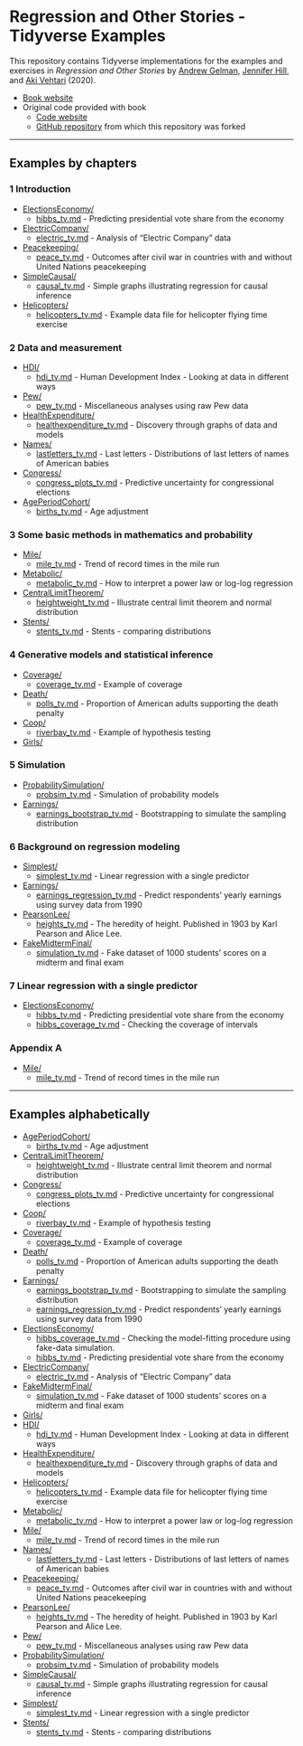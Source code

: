 Regression and Other Stories - Tidyverse Examples
================

This repository contains Tidyverse implementations for the examples and
exercises in *Regression and Other Stories* by [Andrew
Gelman](http://www.stat.columbia.edu/~gelman/), [Jennifer
Hill](https://steinhardt.nyu.edu/people/jennifer-hill), and [Aki
Vehtari](https://users.aalto.fi/~ave/) (2020).

-   [Book website](http://www.stat.columbia.edu/~gelman/regression/)
-   Original code provided with book
    -   [Code
        website](https://avehtari.github.io/ROS-Examples/examples.html)
    -   [GitHub repository](https://github.com/avehtari/ROS-Examples)
        from which this repository was forked

------------------------------------------------------------------------

## Examples by chapters

### 1 Introduction

-   [ElectionsEconomy/](ElectionsEconomy/)
    -   [hibbs\_tv.md](ElectionsEconomy/hibbs_tv.md) - Predicting
        presidential vote share from the economy
-   [ElectricCompany/](ElectricCompany/)
    -   [electric\_tv.md](ElectricCompany/electric_tv.md) - Analysis of
        “Electric Company” data
-   [Peacekeeping/](Peacekeeping/)
    -   [peace\_tv.md](Peacekeeping/peace_tv.md) - Outcomes after civil
        war in countries with and without United Nations peacekeeping
-   [SimpleCausal/](SimpleCausal/)
    -   [causal\_tv.md](SimpleCausal/causal_tv.md) - Simple graphs
        illustrating regression for causal inference
-   [Helicopters/](Helicopters/)
    -   [helicopters\_tv.md](Helicopters/helicopters_tv.md) - Example
        data file for helicopter flying time exercise

### 2 Data and measurement

-   [HDI/](HDI/)
    -   [hdi\_tv.md](HDI/hdi_tv.md) - Human Development Index - Looking
        at data in different ways
-   [Pew/](Pew/)
    -   [pew\_tv.md](Pew/pew_tv.md) - Miscellaneous analyses using raw
        Pew data
-   [HealthExpenditure/](HealthExpenditure/)
    -   [healthexpenditure\_tv.md](HealthExpenditure/healthexpenditure_tv.md) -
        Discovery through graphs of data and models
-   [Names/](Names/)
    -   [lastletters\_tv.md](Names/lastletters_tv.md) - Last letters -
        Distributions of last letters of names of American babies
-   [Congress/](Congress/)
    -   [congress\_plots\_tv.md](Congress/congress_plots_tv.md) -
        Predictive uncertainty for congressional elections
-   [AgePeriodCohort/](AgePeriodCohort/)
    -   [births\_tv.md](AgePeriodCohort/births_tv.md) - Age adjustment

### 3 Some basic methods in mathematics and probability

-   [Mile/](Mile/)
    -   [mile\_tv.md](Mile/mile_tv.md) - Trend of record times in the
        mile run
-   [Metabolic/](Metabolic/)
    -   [metabolic\_tv.md](Metabolic/metabolic_tv.md) - How to interpret
        a power law or log-log regression
-   [CentralLimitTheorem/](CentralLimitTheorem/)
    -   [heightweight\_tv.md](CentralLimitTheorem/heightweight_tv.md) -
        Illustrate central limit theorem and normal distribution
-   [Stents/](Stents/)
    -   [stents\_tv.md](Stents/stents_tv.md) - Stents - comparing
        distributions

### 4 Generative models and statistical inference

-   [Coverage/](Coverage/)
    -   [coverage\_tv.md](Coverage/coverage_tv.md) - Example of coverage
-   [Death/](Death/)
    -   [polls\_tv.md](Death/polls_tv.md) - Proportion of American
        adults supporting the death penalty
-   [Coop/](Coop/)
    -   [riverbay\_tv.md](Coop/riverbay_tv.md) - Example of hypothesis
        testing
-   [Girls/](Girls/)

### 5 Simulation

-   [ProbabilitySimulation/](ProbabilitySimulation/)
    -   [probsim\_tv.md](ProbabilitySimulation/probsim_tv.md) -
        Simulation of probability models
-   [Earnings/](Earnings/)
    -   [earnings\_bootstrap\_tv.md](Earnings/earnings_bootstrap_tv.md) -
        Bootstrapping to simulate the sampling distribution

### 6 Background on regression modeling

-   [Simplest/](Simplest/)
    -   [simplest\_tv.md](Simplest/simplest_tv.md) - Linear regression
        with a single predictor
-   [Earnings/](Earnings/)
    -   [earnings\_regression\_tv.md](Earnings/earnings_regression_tv.md) -
        Predict respondents’ yearly earnings using survey data from 1990
-   [PearsonLee/](PearsonLee/)
    -   [heights\_tv.md](PearsonLee/heights_tv.md) - The heredity of
        height. Published in 1903 by Karl Pearson and Alice Lee.
-   [FakeMidtermFinal/](FakeMidtermFinal/)
    -   [simulation\_tv.md](FakeMidtermFinal/simulation_tv.md) - Fake
        dataset of 1000 students’ scores on a midterm and final exam

### 7 Linear regression with a single predictor

-   [ElectionsEconomy/](ElectionsEconomy/)
    -   [hibbs\_tv.md](ElectionsEconomy/hibbs_tv.md) - Predicting
        presidential vote share from the economy
    -   [hibbs\_coverage\_tv.md](ElectionsEconomy/hibbs_coverage_tv.md) -
        Checking the coverage of intervals
        <!--    - [Simplest/](Simplest/) -->
        <!--     - [simplest_tv.md](Simplest/simplest_tv.md) - Linear regression with a single predictor -->

<!-- ### 8 Fitting regression models -->
<!-- - [ElectionsEconomy/](ElectionsEconomy/) -->
<!--     - [hills_tv.md](ElectionsEconomy/hills_tv.md) - Present uncertainty in parameter estimates -->
<!--     - [hibbs_tv.md](ElectionsEconomy/hibbs_tv.md) - Predicting presidential vote share from the economy -->
<!-- - [Influence/](Influence/) -->
<!--     - [influence_tv.md](Influence/influence_tv.md) - Influence of individual points in a fitted regression -->
<!-- ### 9 Prediction and Bayesian inference  -->
<!-- - [ElectionsEconomy/](ElectionsEconomy/) -->
<!--     - [hibbs_tv.md](ElectionsEconomy/hibbs_tv.md) - Predicting presidential vote share from the economy -->
<!--     - [bayes_tv.md](ElectionsEconomy/bayes_tv.md) - Demonstration of Bayesian information aggregation -->
<!-- - [SexRatio/](SexRatio/) -->
<!--     - [sexratio_tv.md](SexRatio/sexratio_tv.md) - Example where an informative prior makes a difference -->
<!-- - [Earnings/](Earnings/) -->
<!--     - [height_and_weight_tv.md](Earnings/height_and_weight_tv.md) - Predict weight -->
<!--     - [earnings_regression_tv.md](Earnings/earnings_regression_tv.md) - Predict respondents' yearly earnings using survey data from 1990. -->
<!-- ### 10  Linear regression with multiple predictors -->
<!-- - [KidIQ/](KidIQ/) -->
<!--     - [kidiq_tv.md](KidIQ/kidiq_tv.md) - Linear regression with multiple predictors -->
<!-- - [Earnings/](Earnings/) -->
<!--     - [height_and_weight_tv.md](Earnings/height_and_weight_tv.md) - Predict weight -->
<!-- - [Congress/](Congress/) -->
<!--     - [congress_tv.md](Congress/congress_tv.md) - Predictive uncertainty for congressional elections -->
<!-- - [NES/](NES/) -->
<!--     - [nes_linear_tv.md](NES/nes_linear_tv.md) - Fitting the same regression to many datasets -->
<!-- - [Beauty/](Beauty/) -->
<!--     - [beauty_tv.md](Beauty/beauty_tv.md) - Student evaluations of instructors’ beauty and teaching quality -->
<!-- ### 11  Assumptions, diagnostics, and model evaluation -->
<!-- - [KidIQ/](KidIQ/) -->
<!--     - [kidiq_tv.md](KidIQ/kidiq_tv.md) - Linear regression with multiple predictors -->
<!--     - [kidiq_loo_tv.md](KidIQ/kidiq_loo_tv.md) - Linear regression and leave-one-out cross-validation -->
<!--     - [kidiq_R2_tv.md](KidIQ/kidiq_R2_tv.md) - Linear regression and Bayes-R2 and LOO-R2 -->
<!--     - [kidiq_kcv_tv.md](KidIQ/kidiq_kcv_tv.md) - Linear regression and K-fold cross-validation -->
<!-- - [Residuals/](Residuals/) -->
<!--     - [residuals_tv.md](Residuals/residuals_tv.md) - Plotting the data and fitted model -->
<!-- - [Introclass/](Introclass/) -->
<!--     - [residual_plots_tv.md](Introclass/residual_plots_tv.md) - Plot residuals vs.\ predicted values, or residuals vs.\ observed values? -->
<!-- - [Newcomb/](Newcomb/) -->
<!--     - [newcomb_tv.md](Newcomb/newcomb_tv.md) - Posterior predictive checking of Normal model for Newcomb's speed of light data -->
<!-- - [Unemployment/](Unemployment/) -->
<!--     - [unemployment_tv.md](Unemployment/unemployment_tv.md) - Time series fit and posterior predictive model checking for unemployment series -->
<!-- - [Rsquared/](Rsquared/) -->
<!--     - [rsquared_tv.md](Rsquared/rsquared_tv.md) - Bayesian R^2 -->
<!-- - [CrossValidation/](CrossValidation/) -->
<!--     - [crossvalidation_tv.md](CrossValidation/crossvalidation_tv.md) - Demonstration of cross validation -->
<!-- - [FakeKCV/](FakeKCV/) -->
<!--     - [fake_kcv_tv.md](FakeKCV/fake_kcv_tv.md) - Demonstration of $K$-fold cross-validation using simulated data -->
<!-- - [Pyth/](Pyth/) -->
<!-- ### 12  Transformations -->
<!-- - [KidIQ/](KidIQ/) -->
<!--     - [kidiq_tv.md](KidIQ/kidiq_tv.md) - Linear regression with multiple predictors -->
<!-- - [Earnings/](Earnings/) -->
<!--     - [earnings_regression_tv.md](Earnings/earnings_regression_tv.md) - Predict respondents' yearly earnings using survey data from 1990. -->
<!-- - [Gay/](Gay/) -->
<!--     - [gay_simple_tv.md](Gay/gay_simple_tv.md) - Simple models (linear and discretized age) and political attitudes as a function of age -->
<!-- - [Mesquite/](Mesquite/) -->
<!--     - [mesquite_tv.md](Mesquite/mesquite_tv.md) - Predicting the yields of mesquite bushes -->
<!-- - [Student/](Student/) -->
<!--     - [student_tv.md](Student/student_tv.md) - Models for regression coefficients -->
<!-- - [Pollution/](Pollution/) -->
<!--     - [pollution_tv.md](Pollution/pollution_tv.md) - Pollution data. -->
<!-- ### 13  Logistic regression -->
<!-- - [NES/](NES/) -->
<!--     - [nes_logistic_tv.md](NES/nes_logistic_tv.md) - Logistic regression, identifiability, and separation -->
<!-- - [LogisticPriors/](LogisticPriors/) -->
<!--     - [logistic_priors_tv.md](LogisticPriors/logistic_priors_tv.md) - Effect of priors in logistic regression -->
<!-- - [Arsenic/](Arsenic/) -->
<!--     - [arsenic_logistic_building_tv.md](Arsenic/arsenic_logistic_building_tv.md) - Building a logistic regression model: wells in Bangladesh -->
<!-- ### 14  Working with logistic regression -->
<!-- - [LogitGraphs/](https://github.com/avehtari/ROS-Examples/LogitGraphs/) -->
<!--     - [logitgraphs_tv.md](LogitGraphs/logitgraphs_tv.md) - Different ways of displaying logistic regression -->
<!-- - [NES/](NES/) -->
<!--     - [nes_logistic_tv.md](NES/nes_logistic_tv.md) - Logistic regression, identifiability, and separation -->
<!-- - [Rodents/](Rodents/) -->
<!-- - [Arsenic/](Arsenic/) -->
<!--     - [arsenic_logistic_residuals_tv.md](Arsenic/arsenic_logistic_residuals_tv.md) - Residual plots for a logistic regression model: wells in Bangladesh -->
<!--     - [arsenic_logistic_apc_tv.md](Arsenic/arsenic_logistic_apc_tv.md) - Average predictice comparisons for a logistic regression model: wells in Bangladesh -->
<!-- ### 15  Other generalized linear models -->
<!-- - [PoissonExample/](PoissonExample/) -->
<!--     - [PoissonExample_tv.md](PoissonExample/poisson_regression_tv.md) - Demonstrate Poisson regression with simulated data. -->
<!-- - [Roaches/](Roaches/) -->
<!--     - [roaches_tv.md](Roaches/roaches_tv.md) - Analyse the effect of integrated pest management on reducing cockroach levels in urban apartments -->
<!-- - [Storable/](Storable/)  -->
<!--     - [storable_tv.md](Storable/storable_tv.md) - Ordered categorical data analysis with a study from experimental economics, on the topic of ``storable votes.'' -->
<!-- - [Earnings/](Earnings/) -->
<!--     - [earnings_compound_tv.md](Earnings/earnings_compound_tv.md) - Compound discrete-continous model -->
<!-- - [RiskyBehavior/](RiskyBehavior/) -->
<!--     - [risky_tv.md](RiskyBehavior/risky_tv.md) Risky behavior data. -->
<!-- - [NES/](NES/) -->
<!-- - [Lalonde/](Lalonde/) -->
<!-- - [Congress/](Congress/) -->
<!-- - [AcademyAwards/](AcademyAwards/) -->
<!-- ### 16  Design and sample size decisions -->
<!-- - [ElectricCompany/](ElectricCompany/) -->
<!--     - [electric_tv.md](ElectricCompany/electric_tv.md) - Analysis of "Electric Company" data -->
<!-- - [SampleSize/](SampleSize/) -->
<!--     - [simulation_tv.md](DataCollection/simulation_tv.md) - Sample size simulation -->
<!-- - [FakeMidtermFinal/](FakeMidtermFinal/) -->
<!--     - [simulation_based_design_tv.md](FakeMidtermFinal/simulation_based_design_tv.md) - Fake dataset of a randomized experiment on student grades -->
<!-- ### 17  Poststratification and missing-data imputation -->
<!-- - [Poststrat/](Poststrat/) -->
<!--     - [poststrat_tv.md](Poststrat/poststrat_tv.md) - Poststratification after estimation -->
<!--     - [poststrat2_tv.md](Poststrat/poststrat2_tv.md) - Poststratification after estimation -->
<!-- - [Imputation/](Imputation/) -->
<!--     - [imputation_tv.md](Imputation/imputation_tv.md) - Regression-based imputation for the Social Indicators Survey -->
<!--     - [imputation_gg_tv.md](Imputation/imputation_gg_tv.md) - Regression-based imputation for the Social Indicators Survey, dplyr/ggplot version -->
<!-- ### 18  Causal inference basics and randomized experiments -->
<!-- - [Sesame/](Sesame/) -->
<!--     - [sesame_tv.md](Sesame/sesame_tv.md) - Causal analysis of Sesame Street experiment -->
<!-- ### 19  Causal inference using regression on the treatment variable -->
<!-- - [ElectricCompany/](ElectricCompany/) -->
<!--     - [electric_tv.md](ElectricCompany/electric_tv.md) - Analysis of "Electric Company" data -->
<!-- - [Incentives/]((Incentives/)) -->
<!--     - [incentives_tv.md](Incentives/incentives_tv.md) - Simple analysis of incentives data -->
<!-- - [Cows/](Cows/) -->
<!-- ### 20  Observational studies with all confounders assumed to be measured -->
<!-- - [ElectricCompany/](ElectricCompany/) -->
<!--     - [electric_tv.md](ElectricCompany/electric_tv.md) - Analysis of "Electric Company" data -->
<!-- - [Childcare/](Childcare/) -->
<!--     - [childcare_tv.md](Childcare/childcare_tv.md) - Infant Health and Development Program (IHDP) example. -->
<!-- ### 21  More advanced topics in causal inference -->
<!-- - [Sesame/](Sesame/) -->
<!--     - [sesame_tv.md](Sesame/sesame_tv.md) - Causal analysis of Sesame Street experiment -->
<!-- - [Bypass/](Pypass/) -->
<!-- - [ChileSchools/](ChileSchools/) -->
<!--     - [chile_schools_tv.md](ChileSchools/chile_schools_tv.md) - ChileSchools example. -->
<!-- ### 22  Advanced regression and multilevel models -->
<!-- - [Golf/](Golf/) -->
<!--     - [golf_tv.md](Golf/golf_tv.md) - Gold putting accuracy: Fitting a nonlinear model using Stan -->
<!-- - [Gay/](Gay/) -->
<!--     - [gay_tv.md](Gay/gay_tv.md) - Nonlinear models (Loess, B-spline, GP-spline, and BART) and political attitudes as a function of age -->
<!-- - [ElectionsEconomy/](ElectionsEconomy/) -->
<!--     - [hibbs_tv.md](ElectionsEconomy/hibbs_tv.md) - Predicting presidential vote share from the economy -->
<!-- - [Scalability/](Scalability/) -->
<!--     - [scalability_tv.md](Scalability/scalability_tv.md) - Demonstrate computation speed with 100 000 observations. -->

### Appendix A

<!-- - [Coins/](Coins/) -->

-   [Mile/](Mile/)
    -   [mile\_tv.md](Mile/mile_tv.md) - Trend of record times in the
        mile run <!-- - [Parabola/](Parabola/) -->
        <!--     - [parabola_tv.md](Parabola/parabola_tv.md) - Demonstration of using Stan for optimization -->
        <!-- - [Restaurant/](Restaurant/) -->
        <!--     - [restaurant_tv.md](Restaurant/restaurant_tv.md) - Demonstration of using Stan for optimization -->
        <!-- - [DifferentSoftware/](DifferentSoftware/) -->
        <!--     - [linear_tv.md](DifferentSoftware/linear_tv.md) - Linear regression using different software options -->

------------------------------------------------------------------------

## Examples alphabetically

<!-- - [AcademyAwards/](AcademyAwards/) -->

-   [AgePeriodCohort/](AgePeriodCohort/)
    -   [births\_tv.md](AgePeriodCohort/births_tv.md) - Age adjustment
        <!-- - [Arsenic/](Arsenic/) -->
        <!--     - [arsenic_logistic_building_tv.md](Arsenic/arsenic_logistic_building_tv.md) - Building a logistic regression model: wells in Bangladesh -->
        <!--     - [arsenic_logistic_residuals_tv.md](Arsenic/arsenic_logistic_residuals_tv.md) - Residual plots for a logistic regression model: wells in Bangladesh -->
        <!--     - [arsenic_logistic_apc_tv.md](Arsenic/arsenic_logistic_apc_tv.md) - Average predictice comparisons for a logistic regression model: wells in Bangladesh -->
        <!--     - [arsenic_logistic_building_optimizing_tv.md](Arsenic/arsenic_logistic_building_optimizing_tv.md) - Building a logistic regression model: wells in Bangladesh. A version with normal approximation at the mode. -->
        <!-- - [Balance/](Balance/) -->
        <!--     - [treatcontrol_tv.md](Balance/treatcontrol_tv.md) -->
        <!-- - [Beauty/](Beauty/) -->
        <!--     - [beauty_tv.md](Beauty/beauty_tv.md) - Student evaluations of instructors’ beauty and teaching quality -->
        <!-- - [Bypass/](Bypass/) -->
        <!-- - [CausalDiagram/](CausalDiagram/) -->
        <!--     - [diagrams_tv.md](CausalDiagram/diagrams_tv.md) - Plot causal diagram -->
-   [CentralLimitTheorem/](CentralLimitTheorem/)
    -   [heightweight\_tv.md](CentralLimitTheorem/heightweight_tv.md) -
        Illustrate central limit theorem and normal distribution
        <!-- - [Childcare/](Childcare/) -->
        <!--     - [childcare_tv.md](Childcare/childcare_tv.md) - Infant Health and Development Program (IHDP) example. -->
        <!-- - [ChileSchools/](ChileSchools/) -->
        <!--     - [chile_schools_tv.md](ChileSchools/chile_schools_tv.md) - ChileSchools example. -->
        <!-- - [Coins/](Coins/) -->
-   [Congress/](Congress/)
    <!--     - [congress_tv.md](Congress/congress_tv.md) - Predictive uncertainty for congressional elections -->
    -   [congress\_plots\_tv.md](Congress/congress_plots_tv.md) -
        Predictive uncertainty for congressional elections
-   [Coop/](Coop/)
    -   [riverbay\_tv.md](Coop/riverbay_tv.md) - Example of hypothesis
        testing
-   [Coverage/](Coverage/)
    -   [coverage\_tv.md](Coverage/coverage_tv.md) - Example of coverage
        <!-- - [Cows/](Cows/) -->
        <!-- - [CrossValidation/](CrossValidation/) -->
        <!--     - [crossvalidation_tv.md](CrossValidation/crossvalidation_tv.md) - Demonstration of cross validation -->
        <!-- - [SampleSize/](SampleSize/) -->
        <!--     - [simulation_tv.md](DataCollection/simulation_tv.md) - Sample size simulation -->
-   [Death/](Death/)
    -   [polls\_tv.md](Death/polls_tv.md) - Proportion of American
        adults supporting the death penalty
        <!-- - [DifferentSoftware/](DifferentSoftware/) -->
        <!--     - [linear_tv.md](DifferentSoftware/linear_tv.md) - Linear regression using different software options -->
-   [Earnings/](Earnings/)
    -   [earnings\_bootstrap\_tv.md](Earnings/earnings_bootstrap_tv.md) -
        Bootstrapping to simulate the sampling distribution
    -   [earnings\_regression\_tv.md](Earnings/earnings_regression_tv.md) -
        Predict respondents’ yearly earnings using survey data from 1990
        <!--     - [earnings_compound_tv.md](Earnings/earnings_compound_tv.md) - Compound discrete-continous model -->
        <!--     - [height_and_weight_tv.md](Earnings/height_and_weight_tv.md) - Predict weight -->
-   [ElectionsEconomy/](ElectionsEconomy/)
    <!--     - [bayes_tv.md](ElectionsEconomy/bayes_tv.md) - Demonstration of Bayesian information aggregation -->
    -   [hibbs\_coverage\_tv.md](ElectionsEconomy/hibbs_coverage_tv.md) -
        Checking the model-fitting procedure using fake-data simulation.
    -   [hibbs\_tv.md](ElectionsEconomy/hibbs_tv.md) - Predicting
        presidential vote share from the economy
        <!--     - [hills_tv.md](ElectionsEconomy/hills_tv.md) - Present uncertainty in parameter estimates -->
-   [ElectricCompany/](ElectricCompany/)
    -   [electric\_tv.md](ElectricCompany/electric_tv.md) - Analysis of
        “Electric Company” data <!-- - [FakeKCV/](FakeKCV/) -->
        <!--     - [fake_kcv_tv.md](FakeKCV/fake_kcv_tv.md) - Demonstration of $K$-fold cross-validation using simulated data -->
-   [FakeMidtermFinal/](FakeMidtermFinal/)
    -   [simulation\_tv.md](FakeMidtermFinal/simulation_tv.md) - Fake
        dataset of 1000 students’ scores on a midterm and final exam
        <!--     - [simulation_based_design_tv.md](FakeMidtermFinal/simulation_based_design_tv.md) - Fake dataset of a randomized experiment on student grades -->
        <!-- - [FrenchElection/](FrenchElection/) -->
        <!--     - [ps_primaire_tv.md](FrenchElection/ps_primaire_tv.md) - French Election data -->
        <!-- - [Gay/](Gay/) -->
        <!--     - [gay_simple_tv.md](Gay/gay_simple_tv.md) - Simple models (linear and discretized age) and political attitudes as a function of age -->
        <!--     - [gay_tv.md](Gay/gay_tv.md) - Nonlinear models (Loess, B-spline, GP-spline, and BART) and political attitudes as a function of age -->
-   [Girls/](Girls/) <!-- - [Golf/](Golf/) -->
    <!--     - [golf_tv.md](Golf/golf_tv.md) - Gold putting accuracy: Fitting a nonlinear model using Stan -->
-   [HDI/](https://github.com/avehtari/ROS-Examples/HDI/)
    -   [hdi\_tv.md](HDI/hdi_tv.md) - Human Development Index - Looking
        at data in different ways
-   [HealthExpenditure/](HealthExpenditure/)
    -   [healthexpenditure\_tv.md](HealthExpenditure/healthexpenditure_tv.md) -
        Discovery through graphs of data and models
-   [Helicopters/](Helicopters/)
    -   [helicopters\_tv.md](Helicopters/helicopters_tv.md) - Example
        data file for helicopter flying time exercise
        <!-- - [Imputation/](Imputation/) -->
        <!--     - [imputation_tv.md](Imputation/imputation_tv.md) - Regression-based imputation for the Social Indicators Survey -->
        <!--     - [imputation_gg_tv.md](Imputation/imputation_gg_tv.md) - Regression-based imputation for the Social Indicators Survey, dplyr/ggplot version -->
        <!-- - [Incentives/]((Incentives/)) -->
        <!--     - [incentives_tv.md](Incentives/incentives_tv.md) - Simple analysis of incentives data -->
        <!-- - [Influence/](Influence/) -->
        <!--     - [influence_tv.md](Influence/influence_tv.md) - Influence of individual points in a fitted regression -->
        <!-- - [Interactions/](Interactions/) -->
        <!--     - [interactions_tv.md](Interactions/interactions_tv.md) - Plot interaction example figure -->
        <!-- - [Introclass/](Introclass/) -->
        <!--     - [residual_plots_tv.md](Introclass/residual_plots_tv.md) - Plot residuals vs.\ predicted values, or residuals vs.\ observed values? -->
        <!-- - [KidIQ/](KidIQ/) -->
        <!--     - [kidiq_tv.md](KidIQ/kidiq_tv.md) - Linear regression with multiple predictors -->
        <!--     - [kidiq_loo_tv.md](KidIQ/kidiq_loo_tv.md) - Linear regression and leave-one-out cross-validation -->
        <!--     - [kidiq_R2_tv.md](KidIQ/kidiq_R2_tv.md) - Linear regression and Bayes-R2 and LOO-R2 -->
        <!--     - [kidiq_kcv_tv.md](KidIQ/kidiq_kcv_tv.md) - Linear regression and K-fold cross-validation -->
        <!-- - [Lalonde/](Lalonde/) -->
        <!-- - [LogisticPriors/](LogisticPriors/) -->
        <!--     - [logistic_priors_tv.md](LogisticPriors/logistic_priors_tv.md) - Effect of priors in logistic regression -->
        <!-- - [Mesquite/](Mesquite/) -->
        <!--     - [mesquite_tv.md](Mesquite/mesquite_tv.md) - Predicting the yields of mesquite bushes -->
-   [Metabolic/](Metabolic/)
    -   [metabolic\_tv.md](Metabolic/metabolic_tv.md) - How to interpret
        a power law or log-log regression
-   [Mile/](Mile/)
    -   [mile\_tv.md](Mile/mile_tv.md) - Trend of record times in the
        mile run
-   [Names/](Names/)
    -   [lastletters\_tv.md](Names/lastletters_tv.md) - Last letters -
        Distributions of last letters of names of American babies
        <!-- - [NES/](NES/) -->
        <!--     - [nes_linear_tv.md](NES/nes_linear_tv.md) - Fitting the same regression to many datasets -->
        <!--     - [nes_logistic_tv.md](NES/nes_logistic_tv.md) - Logistic regression, identifiability, and separation -->
        <!-- - [Newcomb/](Newcomb/) -->
        <!--     - [newcomb_tv.md](Newcomb/newcomb_tv.md) - Posterior predictive checking of Normal model for Newcomb's speed of light data -->
        <!-- - [Parabola/](Parabola/) -->
        <!--     - [parabola_tv.md](Parabola/parabola_tv.md) - Demonstration of using Stan for optimization -->
-   [Peacekeeping/](Peacekeeping/)
    -   [peace\_tv.md](Peacekeeping/peace_tv.md) - Outcomes after civil
        war in countries with and without United Nations peacekeeping
-   [PearsonLee/](PearsonLee/)
    -   [heights\_tv.md](PearsonLee/heights_tv.md) - The heredity of
        height. Published in 1903 by Karl Pearson and Alice Lee.
-   [Pew/](Pew/)
    -   [pew\_tv.md](Pew/pew_tv.md) - Miscellaneous analyses using raw
        Pew data <!-- - [PoissonExample/](PoissonExample/) -->
        <!--     - [poissonexample_tv.md](PoissonExample/poissonexample_tv.md) - Demonstrate Poisson regression with simulated data. -->
        <!-- - [Pollution/](Pollution/) -->
        <!--     - [pollution_tv.md](Pollution/pollution_tv.md) - Pollution data. -->
        <!-- - [Poststrat/](Poststrat/) -->
        <!--     - [poststrat_tv.md](Poststrat/poststrat_tv.md) - Poststratification after estimation -->
        <!--     - [poststrat2_tv.md](Poststrat/poststrat2_tv.md) - Poststratification after estimation -->
-   [ProbabilitySimulation/](ProbabilitySimulation/)
    -   [probsim\_tv.md](ProbabilitySimulation/probsim_tv.md) -
        Simulation of probability models <!-- - [Pyth/](Pyth/) -->
        <!-- - [Redistricting/](Redistricting/) -->
        <!-- - [Residuals/](Residuals/) -->
        <!--     - [residuals_tv.md](Residuals/residuals_tv.md) - Plotting the data and fitted model -->
        <!-- - [Restaurant/](Restaurant/) -->
        <!--     - [restaurant_tv.md](Restaurant/restaurant_tv.md) - Demonstration of using Stan for optimization -->
        <!-- - [RiskyBehavior/](RiskyBehavior/) -->
        <!--     - [risky_tv.md](RiskyBehavior/risky_tv.md) Risky behavior data. -->
        <!-- - [Roaches/](Roaches/) -->
        <!--     - [roaches_tv.md](Roaches/roaches_tv.md) - Analyse the effect of integrated pest management on reducing cockroach levels in urban apartments -->
        <!-- - [Rodents/](Rodents/) -->
        <!-- - [Rsquared/](Rsquared/) -->
        <!--     - [rsquared_tv.md](Rsquared/rsquared_tv.md) - Bayesian R^2 -->
        <!-- - [Sesame/](Sesame/) -->
        <!--     - [sesame_tv.md](Sesame/sesame_tv.md) - Causal analysis of Sesame Street experiment -->
        <!-- - [SexRatio/](SexRatio/) -->
        <!--     - [sexratio_tv.md](SexRatio/sexratio_tv.md) - Example where an informative prior makes a difference -->
-   [SimpleCausal/](SimpleCausal/)
    -   [causal\_tv.md](SimpleCausal/causal_tv.md) - Simple graphs
        illustrating regression for causal inference
-   [Simplest/](Simplest/)
    -   [simplest\_tv.md](Simplest/simplest_tv.md) - Linear regression
        with a single predictor
-   [Stents/](Stents/)
    -   [stents\_tv.md](Stents/stents_tv.md) - Stents - comparing
        distributions <!-- - [Storable/](Storable/) -->
        <!--     - [storable_tv.md](Storable/storable_tv.md) - Ordered categorical data analysis with a study from experimental economics, on the topic of ``storable votes.'' -->
        <!-- - [Student/](Student/) -->
        <!--     - [student_tv.md](Student/student_tv.md) - Models for regression coefficients -->
        <!-- - [Unemployment/](Unemployment/) -->
        <!--     - [unemployment_tv.md](Unemployment/unemployment_tv.md) - Time series fit and posterior predictive model checking for unemployment series -->
